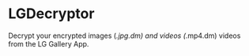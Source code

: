 # LGDecryptor
Decrypt your encrypted images (*.jpg.dm) and videos (*.mp4.dm) videos from the LG Gallery App.

